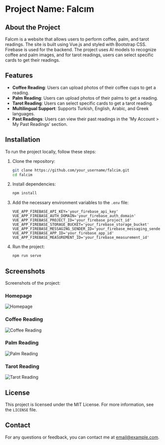 # Project Name: Falcım

## About the Project

Falcım is a website that allows users to perform coffee, palm, and tarot readings. The site is built using Vue.js and styled with Bootstrap CSS. Firebase is used for the backend. The project uses AI models to recognize coffee and palm images, and for tarot readings, users can select specific cards to get their readings.

## Features

- **Coffee Reading**: Users can upload photos of their coffee cups to get a reading.
- **Palm Reading**: Users can upload photos of their palms to get a reading.
- **Tarot Reading**: Users can select specific cards to get a tarot reading.
- **Multilingual Support**: Supports Turkish, English, Arabic, and Greek languages.
- **Past Readings**: Users can view their past readings in the 'My Account > My Past Readings' section.

## Installation

To run the project locally, follow these steps:

1. Clone the repository:
    ```bash
    git clone https://github.com/your_username/falcim.git
    cd falcim
    ```

2. Install dependencies:
    ```bash
    npm install
    ```

3. Add the necessary environment variables to the `.env` file:
    ```plaintext
    VUE_APP_FIREBASE_API_KEY='your_firebase_api_key'
    VUE_APP_FIREBASE_AUTH_DOMAIN='your_firebase_auth_domain'
    VUE_APP_FIREBASE_PROJECT_ID='your_firebase_project_id'
    VUE_APP_FIREBASE_STORAGE_BUCKET='your_firebase_storage_bucket'
    VUE_APP_FIREBASE_MESSAGING_SENDER_ID='your_firebase_messaging_sender_id'
    VUE_APP_FIREBASE_APP_ID='your_firebase_app_id'
    VUE_APP_FIREBASE_MEASUREMENT_ID='your_firebase_measurement_id'
    ```

4. Run the project:
    ```bash
    npm run serve
    ```

## Screenshots

Screenshots of the project:

### Homepage
![Homepage](../screenshots/homepage.png)

### Coffee Reading
![Coffee Reading](../screenshots/coffee_fortune.png)

### Palm Reading
![Palm Reading](../screenshots/palm_fortune.png)

### Tarot Reading
![Tarot Reading](https://encrypted-tbn0.gstatic.com/images?q=tbn:ANd9GcR3uQ0B_hJlpNzSamtfws5mkcQr9Ttbkgq4wWgvTRzhiQ&s)

## License

This project is licensed under the MIT License. For more information, see the `LICENSE` file.

## Contact

For any questions or feedback, you can contact me at [email@example.com](mailto:email@example.com).
